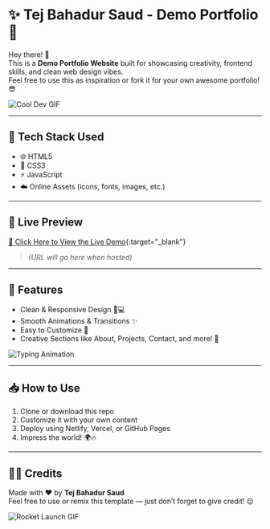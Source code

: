 # ✨ Tej Bahadur Saud - Demo Portfolio 💼

Hey there! 👋  
This is a **Demo Portfolio Website** built for showcasing creativity, frontend skills, and clean web design vibes.  
Feel free to use this as inspiration or fork it for your own awesome portfolio! 😎

![Cool Dev GIF](https://media.giphy.com/media/qgQUggAC3Pfv687qPC/giphy.gif)

---

## 🧰 Tech Stack Used

- 🌐 HTML5  
- 🎨 CSS3  
- ⚡ JavaScript  
- ☁️ Online Assets (icons, fonts, images, etc.)

---

## 🚀 Live Preview

[🔗 Click Here to View the Live Demo](#){:target="_blank"}  
> _(URL will go here when hosted)_

---

## 📸 Features

- Clean & Responsive Design 📱💻  
- Smooth Animations & Transitions ✨  
- Easy to Customize 🎯  
- Creative Sections like About, Projects, Contact, and more! 🧩

![Typing Animation](https://media.giphy.com/media/l3vR1Kj6x8EZSjHAk/giphy.gif)

---

## 📥 How to Use

1. Clone or download this repo  
2. Customize it with your own content  
3. Deploy using Netlify, Vercel, or GitHub Pages  
4. Impress the world! 🌍🔥

---

## 🧑‍🎨 Credits

Made with ❤️ by **Tej Bahadur Saud**  
Feel free to use or remix this template — just don’t forget to give credit! 😉

![Rocket Launch GIF](https://media.giphy.com/media/3o7aD2saalBwwftBIY/giphy.gif)
